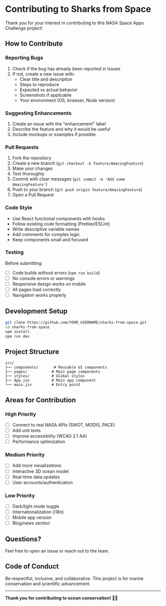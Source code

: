 # Contributing to Sharks from Space

Thank you for your interest in contributing to this NASA Space Apps Challenge project!

## How to Contribute

### Reporting Bugs

1. Check if the bug has already been reported in Issues
2. If not, create a new issue with:
   - Clear title and description
   - Steps to reproduce
   - Expected vs actual behavior
   - Screenshots if applicable
   - Your environment (OS, browser, Node version)

### Suggesting Enhancements

1. Create an issue with the "enhancement" label
2. Describe the feature and why it would be useful
3. Include mockups or examples if possible

### Pull Requests

1. Fork the repository
2. Create a new branch (`git checkout -b feature/AmazingFeature`)
3. Make your changes
4. Test thoroughly
5. Commit with clear messages (`git commit -m 'Add some AmazingFeature'`)
6. Push to your branch (`git push origin feature/AmazingFeature`)
7. Open a Pull Request

### Code Style

- Use React functional components with hooks
- Follow existing code formatting (Prettier/ESLint)
- Write descriptive variable names
- Add comments for complex logic
- Keep components small and focused

### Testing

Before submitting:
- [ ] Code builds without errors (`npm run build`)
- [ ] No console errors or warnings
- [ ] Responsive design works on mobile
- [ ] All pages load correctly
- [ ] Navigation works properly

## Development Setup

```bash
git clone https://github.com/YOUR_USERNAME/sharks-from-space.git
cd sharks-from-space
npm install
npm run dev
```

## Project Structure

```
src/
├── components/       # Reusable UI components
├── pages/           # Main page components
├── styles/          # Global styles
├── App.jsx          # Main app component
└── main.jsx         # Entry point
```

## Areas for Contribution

### High Priority
- [ ] Connect to real NASA APIs (SWOT, MODIS, PACE)
- [ ] Add unit tests
- [ ] Improve accessibility (WCAG 2.1 AA)
- [ ] Performance optimization

### Medium Priority
- [ ] Add more visualizations
- [ ] Interactive 3D ocean model
- [ ] Real-time data updates
- [ ] User accounts/authentication

### Low Priority
- [ ] Dark/light mode toggle
- [ ] Internationalization (i18n)
- [ ] Mobile app version
- [ ] Blog/news section

## Questions?

Feel free to open an issue or reach out to the team.

## Code of Conduct

Be respectful, inclusive, and collaborative. This project is for marine conservation and scientific advancement.

---

**Thank you for contributing to ocean conservation! 🦈🌊**

